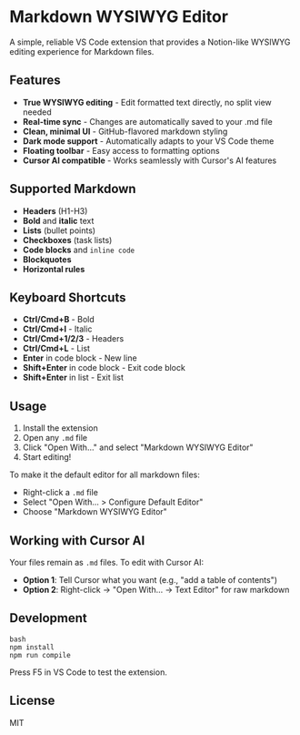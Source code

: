 # Markdown WYSIWYG Editor


A simple, reliable VS Code extension that provides a Notion-like WYSIWYG editing experience for Markdown files.

## Features


- **True WYSIWYG editing** - Edit formatted text directly, no split view needed
- **Real-time sync** - Changes are automatically saved to your .md file
- **Clean, minimal UI** - GitHub-flavored markdown styling
- **Dark mode support** - Automatically adapts to your VS Code theme
- **Floating toolbar** - Easy access to formatting options
- **Cursor AI compatible** - Works seamlessly with Cursor's AI features

## Supported Markdown


- **Headers** (H1-H3)
- **Bold** and **italic** text
- **Lists** (bullet points)
- **Checkboxes** (task lists)
- **Code blocks** and `inline code`
- **Blockquotes**
- **Horizontal rules**

## Keyboard Shortcuts


- **Ctrl/Cmd+B** - Bold
- **Ctrl/Cmd+I** - Italic
- **Ctrl/Cmd+1/2/3** - Headers
- **Ctrl/Cmd+L** - List
- **Enter** in code block - New line
- **Shift+Enter** in code block - Exit code block
- **Shift+Enter** in list - Exit list

## Usage


1. Install the extension
2. Open any `.md` file
3. Click "Open With..." and select "Markdown WYSIWYG Editor"
4. Start editing!

To make it the default editor for all markdown files:
- Right-click a `.md` file
- Select "Open With... > Configure Default Editor"
- Choose "Markdown WYSIWYG Editor"

## Working with Cursor AI


Your files remain as `.md` files. To edit with Cursor AI:
- **Option 1**: Tell Cursor what you want (e.g., "add a table of contents")
- **Option 2**: Right-click → "Open With... → Text Editor" for raw markdown

## Development


```
bash
npm install
npm run compile

```


Press F5 in VS Code to test the extension.

## License


MIT